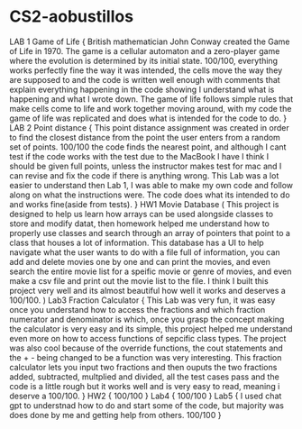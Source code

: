 # CS2-aobustillos
LAB 1 Game of Life
{
British mathematician John Conway created the Game of Life in 1970. The game is a cellular automaton and a zero-player game where the evolution is determined by its initial state.
100/100, everything works perfectly fine the way it was intended, the cells move the way they are supposed to and the code is written well enough with comments that explain everything happening in the code showing I understand what is happening and what I wrote down.
The game of life follows simple rules that make cells come to life and work together moving around, with my code the game of life was replicated and does what is intended for the code to do.
}
LAB 2 Point distance
{
This point distance assignment was created in order to find the closest distance from the point the user enters from a random set of points. 100/100 the code finds the nearest point, and although I cant test if the code works with the test due to the MacBook I have I think I should be given full points, unless the instructor makes test for mac and I can revise and fix the code if there is anything wrong. This Lab was a lot easier to understand then Lab 1, I was able to make my own code and follow along on what the instructions were. The code does what its intended to do and works fine(aside from tests).
}
HW1 Movie Database
(
This project is designed to help us learn how arrays can be used alongside classes to store and modify datat, then homework helped me understand how to properly use classes and search through an array of pointers that point to a class that houses a lot of information. This database has a UI to help navigate what the user wants to do with a file full of information, you can add and delete movies one by one and can print the movies, and even search the entire movie list for a speific movie or genre of movies, and even make a csv file and print out the movie list to the file. I think I built this project very well and its almost beautiful how well it works and deserves a 100/100.
)
Lab3 Fraction Calculator
{
This Lab was very fun, it was easy once you understand how to access the fractions and which fraction numerator and denominator is which, once you grasp the concept making the calculator is very easy and its simple, this project helped me understand even more on how to access functions of sepcific class types. The project was also cool because of the override functions, the cout statements and the + - being changed to be a function was very interesting. This fraction calculator lets you input two fractions and then ouputs the two fractions added, subtracted, multplied and divided, all the test cases pass and the code is a little rough but it works well and is very easy to read, meaning i deserve a 100/100.
}
HW2
{
    100/100
}
Lab4
{
    100/100
}
Lab5
{
   I used chat gpt to understnad how to do and start some of the code, but majority was does done by me and getting help from others. 100/100
}